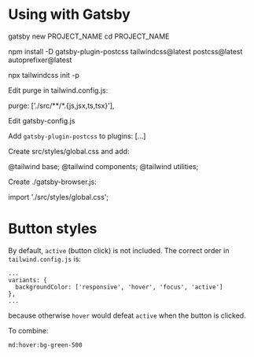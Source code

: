 # Using with Gatsby

gatsby new PROJECT_NAME
cd PROJECT_NAME

npm install -D gatsby-plugin-postcss tailwindcss@latest postcss@latest autoprefixer@latest

npx tailwindcss init -p

Edit purge in tailwind.config.js:

purge: ['./src/**/*.{js,jsx,ts,tsx}'],


Edit gatsby-config.js

Add `gatsby-plugin-postcss` to plugins: [...]


Create src/styles/global.css and add:

@tailwind base;
@tailwind components;
@tailwind utilities;


Create ./gatsby-browser.js:

import './src/styles/global.css';


# Button styles

By default, `active` (button click) is not included. The correct order in `tailwind.config.js` is:

```
...
variants: {
  backgroundColor: ['responsive', 'hover', 'focus', 'active']
},
...
```

because otherwise `hover` would defeat `active` when the button is clicked.

To combine:

`md:hover:bg-green-500`
